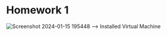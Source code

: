 # Homework 1

![Screenshot 2024-01-15 195448](https://github.com/danielginfinland/InformationSecurityCourse/assets/156656492/ffd77740-cc89-4ead-9c73-0fa882b7e31b)
--> Installed Virtual Machine
